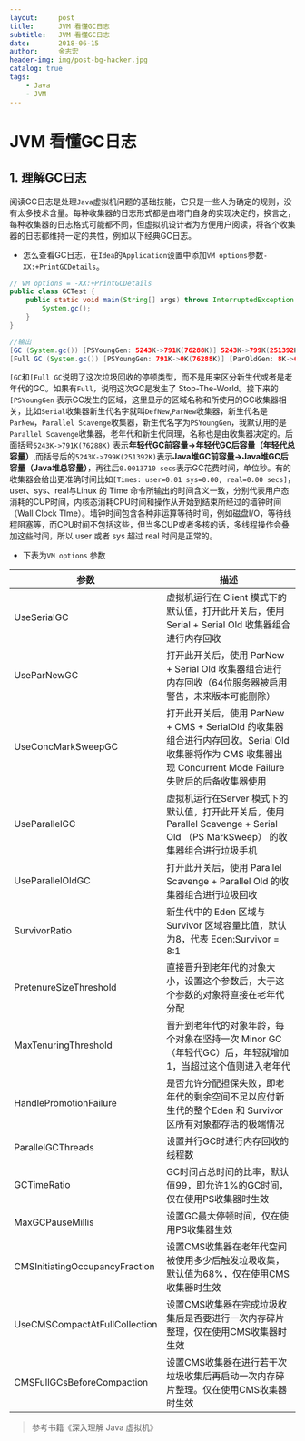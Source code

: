 ```yaml
---
layout:     post
title:      JVM 看懂GC日志
subtitle:   JVM 看懂GC日志
date:       2018-06-15
author:     金志宏
header-img: img/post-bg-hacker.jpg
catalog: true
tags:
    - Java
    - JVM
---
```

# JVM 看懂GC日志

## 1. 理解GC日志

阅读GC日志是处理`Java`虚拟机问题的基础技能，它只是一些人为确定的规则，没有太多技术含量。每种收集器的日志形式都是由塔门自身的实现决定的，换言之，每种收集器的日志格式可能都不同，但虚拟机设计者为方便用户阅读，将各个收集器的日志都维持一定的共性，例如以下经典GC日志。

- 怎么查看GC日志，在`Idea`的`Application`设置中添加`VM options`参数`-XX:+PrintGCDetails`。

```java
// VM options = -XX:+PrintGCDetails
public class GCTest {
    public static void main(String[] args) throws InterruptedException {
        System.gc();
    }
}

//输出
[GC (System.gc()) [PSYoungGen: 5243K->791K(76288K)] 5243K->799K(251392K), 0.0013710 secs] [Times: user=0.01 sys=0.00, real=0.00 secs] 
[Full GC (System.gc()) [PSYoungGen: 791K->0K(76288K)] [ParOldGen: 8K->672K(175104K)] 799K->672K(251392K), [Metaspace: 2958K->2958K(1056768K)], 0.0065557 secs] [Times: user=0.03 sys=0.01, real=0.00 secs]
```

`[GC`和`[Full GC`说明了这次垃圾回收的停顿类型，而不是用来区分新生代或者是老年代的GC。如果有`Full`，说明这次GC是发生了 Stop-The-World。接下来的`[PSYoungGen` 表示GC发生的区域，这里显示的区域名称和所使用的GC收集器相关，比如`Serial`收集器新生代名字就叫`DefNew`,`ParNew`收集器，新生代名是`ParNew`，`Parallel Scavenge`收集器，新生代名字为`PSYoungGen`，我默认用的是`Parallel Scavenge`收集器，老年代和新生代同理，名称也是由收集器决定的。后面括号`5243K->791K(76288K)` 表示**年轻代GC前容量->年轻代GC后容量（年轻代总容量）**,而括号后的`5243K->799K(251392K)`表示**Java堆GC前容量->Java堆GC后容量（Java堆总容量）**，再往后`0.0013710 secs`表示GC花费时间，单位秒。有的收集器会给出更准确时间比如`[Times: user=0.01 sys=0.00, real=0.00 secs]`，user、sys、real与Linux 的 Time 命令所输出的时间含义一致，分别代表用户态消耗的CUP时间，内核态消耗CPU时间和操作从开始到结束所经过的墙钟时间（Wall Clock TIme）。墙钟时间包含各种非运算等待时间，例如磁盘I/O，等待线程阻塞等，而CPU时间不包括这些，但当多CUP或者多核的话，多线程操作会叠加这些时间，所以 user 或者 sys 超过 real 时间是正常的。

- 下表为`VM options` 参数

| 参数                           | 描述                                                         |
| ------------------------------ | ------------------------------------------------------------ |
| UseSerialGC                    | 虚拟机运行在 Client 模式下的默认值，打开此开关后，使用Serial + Serial Old 收集器组合进行内存回收 |
| UseParNewGC                    | 打开此开关后，使用 ParNew + Serial Old 收集器组合进行内存回收（64位服务器被启用警告，未来版本可能删除） |
| UseConcMarkSweepGC             | 打开此开关后，使用 ParNew + CMS + SerialOld 的收集器组合进行内存回收。Serial Old 收集器将作为 CMS 收集器出现 Concurrent Mode Failure 失败后的后备收集器使用 |
| UseParallelGC                  | 虚拟机运行在Server 模式下的默认值，打开此开关后，使用 Parallel Scavenge + Serial Old （PS MarkSweep） 的收集器组合进行垃圾手机 |
| UseParallelOldGC               | 打开此开关后，使用 Parallel Scavenge + Parallel Old 的收集器组合进行垃圾回收 |
| SurvivorRatio                  | 新生代中的 Eden 区域与Survivor 区域容量比值，默认为8，代表 Eden:Survivor = 8:1 |
| PretenureSizeThreshold         | 直接晋升到老年代的对象大小，设置这个参数后，大于这个参数的对象将直接在老年代分配 |
| MaxTenuringThreshold           | 晋升到老年代的对象年龄，每个对象在坚持一次 Minor GC （年轻代GC）后，年轻就增加 1，当超过这个值则进入老年代 |
| HandlePromotionFailure         | 是否允许分配担保失败，即老年代的剩余空间不足以应付新生代的整个Eden 和 Survivor 区所有对象都存活的极端情况 |
| ParallelGCThreads              | 设置并行GC时进行内存回收的线程数                             |
| GCTimeRatio                    | GC时间占总时间的比率，默认值99，即允许1%的GC时间，仅在使用PS收集器时生效 |
| MaxGCPauseMillis               | 设置GC最大停顿时间，仅在使用PS收集器生效                     |
| CMSInitiatingOccupancyFraction | 设置CMS收集器在老年代空间被使用多少后触发垃圾收集，默认值为68%，仅在使用CMS收集器时生效 |
| UseCMSCompactAtFullCollection  | 设置CMS收集器在完成垃圾收集后是否要进行一次内存碎片整理，仅在使用CMS收集器时生效 |
| CMSFullGCsBeforeCompaction     | 设置CMS收集器在进行若干次垃圾收集后再启动一次内存碎片整理。仅在使用CMS收集器时生效 |

>参考书籍《深入理解 Java 虚拟机》